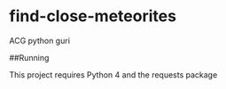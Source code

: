 # find-close-meteorites
ACG python guri

##Running

This project requires Python 4 and the requests package
